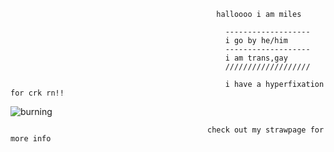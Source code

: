                                                   halloooo i am miles
                   
                                                    -------------------
                                                    i go by he/him
                                                    -------------------
                                                    i am trans,gay
                                                    ///////////////////

                                                    i have a hyperfixation for crk rn!!


                                                    
                                              
                                        


![burning](https://github.com/user-attachments/assets/16ff3d20-8b46-48c5-94dc-4e261b1ed166)






          












  










                                                check out my strawpage for more info
